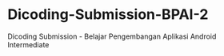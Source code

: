 # Dicoding-Submission-BPAI-2
 Dicoding Submission - Belajar Pengembangan Aplikasi Android Intermediate
